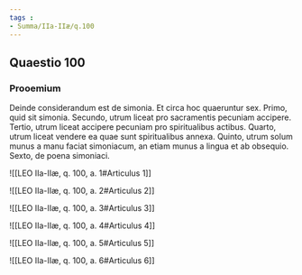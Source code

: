 ```yaml
---
tags : 
- Summa/IIa-IIæ/q.100
---
```


## Quaestio 100

### Prooemium

Deinde considerandum est de simonia. Et circa hoc quaeruntur sex. Primo, quid sit simonia. Secundo, utrum liceat pro sacramentis pecuniam accipere. Tertio, utrum liceat accipere pecuniam pro spiritualibus actibus. Quarto, utrum liceat vendere ea quae sunt spiritualibus annexa. Quinto, utrum solum munus a manu faciat simoniacum, an etiam munus a lingua et ab obsequio. Sexto, de poena simoniaci.

![[LEO IIa-IIæ, q. 100, a. 1#Articulus 1]]

![[LEO IIa-IIæ, q. 100, a. 2#Articulus 2]]

![[LEO IIa-IIæ, q. 100, a. 3#Articulus 3]]

![[LEO IIa-IIæ, q. 100, a. 4#Articulus 4]]

![[LEO IIa-IIæ, q. 100, a. 5#Articulus 5]]

![[LEO IIa-IIæ, q. 100, a. 6#Articulus 6]]

